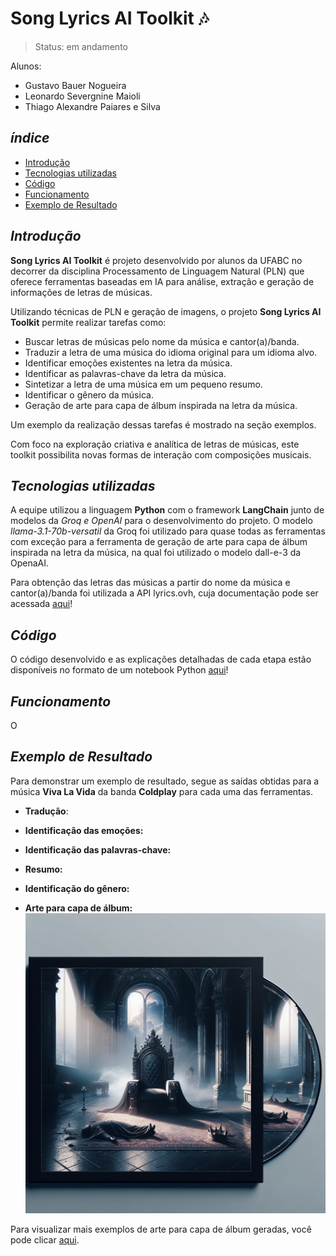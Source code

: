 # Song Lyrics AI Toolkit 🎶
> Status: em andamento

Alunos:
*   Gustavo Bauer Nogueira
*   Leonardo Severgnine Maioli
*   Thiago Alexandre Paiares e Silva

## _índice_

- <a href="#intro">Introdução</a>
- <a href="#tecnologias-utilizadas">Tecnologias utilizadas</a>
- <a href="#codigo">Código</a>
- <a href="#funcionamento">Funcionamento</a>
- <a href="#exemplo">Exemplo de Resultado</a>

## _Introdução_

**Song Lyrics AI Toolkit** é projeto desenvolvido por alunos da UFABC no decorrer da disciplina Processamento de Linguagem Natural (PLN) que oferece ferramentas baseadas em IA para análise, extração e geração de informações de letras de músicas. 

Utilizando técnicas de PLN e geração de imagens, o projeto **Song Lyrics AI Toolkit** permite realizar tarefas como:

- Buscar letras de músicas pelo nome da música e cantor(a)/banda.
- Traduzir a letra de uma música do idioma original para um idioma alvo.
- Identificar emoções existentes na letra da música.
- Identificar as palavras-chave da letra da música.
- Sintetizar a letra de uma música em um pequeno resumo.
- Identificar o gênero da música.
- Geração de arte para capa de álbum inspirada na letra da música.

Um exemplo da realização dessas tarefas é mostrado na seção exemplos.

Com foco na exploração criativa e analítica de letras de músicas, este toolkit possibilita novas formas de interação com composições musicais.

## _Tecnologias utilizadas_

A equipe utilizou a linguagem **Python** com o framework **LangChain** junto de modelos da **Groq* e *OpenAI** para o desenvolvimento do projeto. O modelo _*llama-3.1-70b-versatil*_ da Groq foi utilizado para quase todas as ferramentas com exceção para a ferramenta de geração de arte para capa de álbum inspirada na letra da música, na qual foi utilizado o modelo dall-e-3 da OpenaAI.

Para obtenção das letras das músicas a partir do nome da música e cantor(a)/banda foi utilizada a API lyrics.ovh, cuja documentação pode ser acessada [aqui](https://lyricsovh.docs.apiary.io/#reference)!

## _Código_

O código desenvolvido e as explicações detalhadas de cada etapa estão disponíveis no formato de um notebook Python [aqui]()!

## _Funcionamento_

O

## _Exemplo de Resultado_

Para demonstrar um exemplo de resultado, segue as saídas obtidas para a música **Viva La Vida** da banda **Coldplay** para cada uma das ferramentas.

- **Tradução**:
  
- **Identificação das emoções:**
  
- **Identificação das palavras-chave:**
  
- **Resumo:**
  
- **Identificação do gênero:**
  
- **Arte para capa de álbum:**
![Capa de álbum para a música Viva La Vida da banda Coldplay](album_cover/viva%20la%20vida%20-%20Coldplay.png)

Para visualizar mais exemplos de arte para capa de álbum geradas, você pode clicar [aqui](https://github.com/LeonardoMaioli/song_lyrics_ai_toolkit/tree/main/album_cover).



